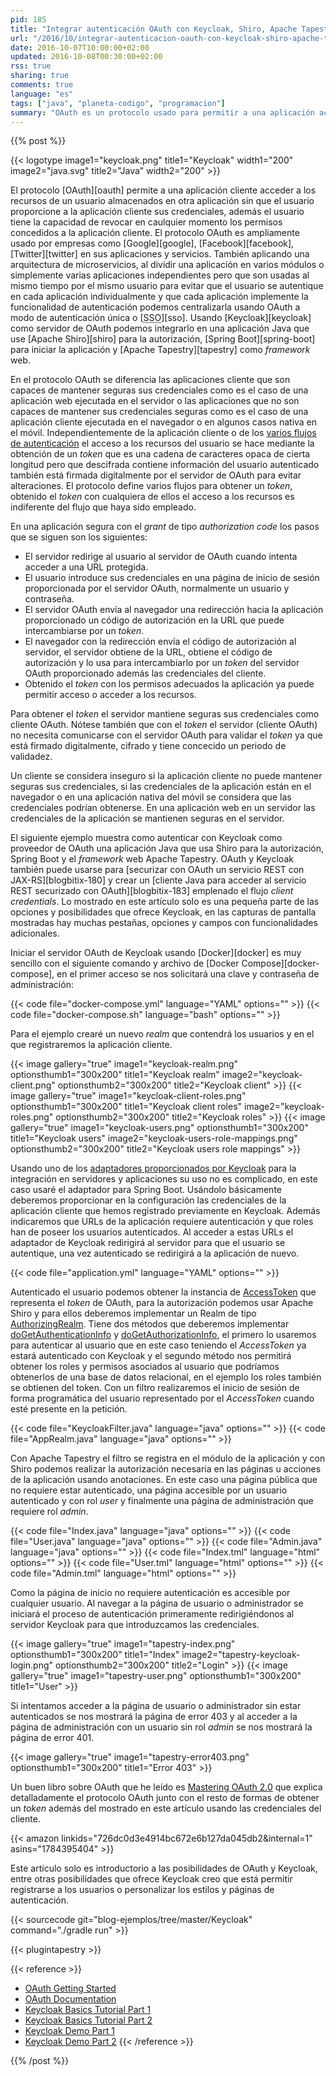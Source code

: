 ```yaml
---
pid: 185
title: "Integrar autenticación OAuth con Keycloak, Shiro, Apache Tapestry y Spring Boot"
url: "/2016/10/integrar-autenticacion-oauth-con-keycloak-shiro-apache-tapestry-y-spring-boot/"
date: 2016-10-07T10:00:00+02:00
updated: 2016-10-08T00:30:00+02:00
rss: true
sharing: true
comments: true
language: "es"
tags: ["java", "planeta-codigo", "programacion"]
summary: "OAuth es un protocolo usado para permitir a una aplicación acceder a los recursos de un usuario sin que este proporcione a la aplicación cliente sus credenciales y manteniendo el control de revocar los permisos concedidos. Es ampliamente usado por los servicios de redes sociales de las empresas más conocidas, también lo podemos usar en nuestras aplicaciones. En el ejemplo usaré Keycloak y una aplicación Java con Spring Boot, Apache Shiro y Apache Tapestry."
---
```


{{% post %}}

{{< logotype image1="keycloak.png" title1="Keycloak" width1="200" image2="java.svg" title2="Java" width2="200" >}}

El protocolo [OAuth][oauth] permite a una aplicación cliente acceder a los recursos de un usuario almacenados en otra aplicación sin que el usuario proporcione a la aplicación cliente sus credenciales, además el usuario tiene la capacidad de revocar en caulquier momento los permisos concedidos a la aplicación cliente. El protocolo OAuth es ampliamente usado por empresas como [Google][google], [Facebook][facebook], [Twitter][twitter] en sus aplicaciones y servicios. También aplicando una arquitectura de microservicios, al dividir una aplicación en varios módulos o simplemente varias aplicaciones independientes pero que son usadas al mismo tiempo por el mismo usuario para evitar que el usuario se autentique en cada aplicación individualmente y que cada aplicación implemente la funcionalidad de autenticación podemos centralizarla usando OAuth a modo de autenticación única o [<abbr title="Single Sign-On">SSO</abbr>][sso]. Usando [Keycloak][keycloak] como servidor de OAuth podemos integrarlo en una aplicación Java que use [Apache Shiro][shiro] para la autorización, [Spring Boot][spring-boot] para iniciar la aplicación y [Apache Tapestry][tapestry] como _framework_ web.

En el protocolo OAuth se diferencia las aplicaciones cliente que son capaces de mantener seguras sus credenciales como es el caso de una aplicación web ejecutada en el servidor o las aplicaciones que no son capaces de mantener sus credenciales seguras como es el caso de una aplicación cliente ejecutada en el navegador o en algunos casos nativa en el móvil. Independientemente de la aplicación cliente o de los [varios flujos de autenticación](https://tools.ietf.org/html/rfc6749#page-8) el acceso a los recursos del usuario se hace mediante la obtención de un _token_ que es una cadena de caracteres opaca de cierta longitud pero que descifrada contiene información del usuario autenticado también está firmada digitalmente por el servidor de OAuth para evitar alteraciones. El protocolo define varios flujos para obtener un _token_, obtenido el _token_ con cualquiera de ellos el acceso a los recursos es indiferente del flujo que haya sido empleado.

En una aplicación segura con el _grant_ de tipo _authorization code_ los pasos que se siguen son los siguientes:

* El servidor redirige al usuario al servidor de OAuth cuando intenta acceder a una URL protegida.
* El usuario introduce sus credenciales en una página de inicio de sesión proporcionada por el servidor OAuth, normalmente un usuario y contraseña.
* El servidor OAuth envía al navegador una redirección hacia la aplicación proporcionado un código de autorización en la URL que puede intercambiarse por un _token_.
* El navegador con la redirección envía el código de autorización al servidor, el servidor obtiene de la URL, obtiene el código de autorización y lo usa para intercambiarlo por un _token_ del servidor OAuth proporcionado además las credenciales del cliente.
* Obtenido el _token_ con los permisos adecuados la aplicación ya puede permitir acceso o acceder a los recursos.

Para obtener el _token_ el servidor mantiene seguras sus credenciales como cliente OAuth. Nótese también que con el _token_ el servidor (cliente OAuth) no necesita comunicarse con el servidor OAuth para validar el _token_ ya que está firmado digitalmente, cifrado y tiene concecido un periodo de validadez.

Un cliente se considera inseguro si la aplicación cliente no puede mantener seguras sus credenciales, si las credenciales de la aplicación están en el navegador o en una aplicación nativa del móvil se considera que las credenciales podrían obtenerse. En una aplicación web en un servidor las credenciales de la aplicación se mantienen seguras en el servidor.

El siguiente ejemplo muestra como autenticar con Keycloak como proveedor de OAuth una aplicación Java que usa Shiro para la autorización, Spring Boot y el _framework_ web Apache Tapestry. OAuth y Keycloak también puede usarse para [securizar con OAuth un servicio REST con JAX-RS][blogbitix-180] y crear un [cliente Java para acceder al servicio REST securizado con OAuth][blogbitix-183] emplenado el flujo _client credentials_. Lo mostrado en este artículo solo es una pequeña parte de las opciones y posibilidades que ofrece Keycloak, en las capturas de pantalla mostradas hay muchas pestañas, opciones y campos con funcionalidades adicionales.

Iniciar el servidor OAuth de Keycloak usando [Docker][docker] es muy sencillo con el siguiente comando y archivo de [Docker Compose][docker-compose], en el primer acceso se nos solicitará una clave y contraseña de administración:

{{< code file="docker-compose.yml" language="YAML" options="" >}}
{{< code file="docker-compose.sh" language="bash" options="" >}}

Para el ejemplo crearé un nuevo _realm_ que contendrá los usuarios y en el que registraremos la aplicación cliente.

{{< image
    gallery="true"
    image1="keycloak-realm.png" optionsthumb1="300x200" title1="Keycloak realm"
    image2="keycloak-client.png" optionsthumb2="300x200" title2="Keycloak client" >}}
{{< image
    gallery="true"
    image1="keycloak-client-roles.png" optionsthumb1="300x200" title1="Keycloak client roles"
    image2="keycloak-roles.png" optionsthumb2="300x200" title2="Keycloak roles" >}}
{{< image
    gallery="true"
    image1="keycloak-users.png" optionsthumb1="300x200" title1="Keycloak users"
    image2="keycloak-users-role-mappings.png" optionsthumb2="300x200" title2="Keycloak users role mappings" >}}

Usando uno de los [adaptadores proporcionados por Keycloak](https://keycloak.gitbooks.io/securing-client-applications-guide/content/v/2.2/topics/overview/supported-platforms.html) para la integración en servidores y aplicaciones su uso no es complicado, en este caso usaré el adaptador para Spring Boot. Usándolo básicamente deberemos proporcionar en la configuración las credenciales de la aplicación cliente que hemos registrado previamente en Keycloak. Además indicaremos que URLs de la aplicación requiere autenticación y que roles han de poseer los usuarios autenticados. Al acceder a estas URLs el adaptador de Keycloak redirigirá al servidor para que el usuario se autentique, una vez autenticado se redirigirá a la aplicación de nuevo.

{{< code file="application.yml" language="YAML" options="" >}}

Autenticado el usuario podemos obtener la instancia de [AccessToken](https://www.keycloak.org/docs/javadocs/org/keycloak/representations/AccessToken.html) que representa el _token_ de OAuth, para la autorización podemos usar Apache Shiro y para ellos deberemos implementar un Realm de tipo [AuthorizingRealm](https://shiro.apache.org/static/1.3.2/apidocs/org/apache/shiro/realm/AuthorizingRealm.html). Tiene dos métodos que deberemos implementar [doGetAuthenticationInfo](https://shiro.apache.org/static/1.3.2/apidocs/org/apache/shiro/realm/AuthenticatingRealm.html#doGetAuthenticationInfo-org.apache.shiro.authc.AuthenticationToken-) y [doGetAuthorizationInfo](https://shiro.apache.org/static/1.3.2/apidocs/org/apache/shiro/realm/AuthorizingRealm.html#doGetAuthorizationInfo-org.apache.shiro.subject.PrincipalCollection-), el primero lo usaremos para autenticar al usuario que en este caso teniendo el _AccessToken_ ya estará autenticado con Keycloak y el segundo método nos permitirá obtener los roles y permisos asociados al usuario que podríamos obtenerlos de una base de datos relacional, en el ejemplo los roles también se obtienen del token. Con un filtro realizaremos el inicio de sesión de forma programática del usuario representado por el _AccessToken_ cuando esté presente en la petición.

{{< code file="KeycloakFilter.java" language="java" options="" >}}
{{< code file="AppRealm.java" language="java" options="" >}}

Con Apache Tapestry el filtro se registra en el módulo de la aplicación y con Shiro podemos realizar la autorización necesaria en las páginas u acciones de la aplicación usando anotaciones. En este caso una página pública que no requiere estar autenticado, una página accesible por un usuario autenticado y con rol _user_ y finalmente una página de administración que requiere rol _admin_.

{{< code file="Index.java" language="java" options="" >}}
{{< code file="User.java" language="java" options="" >}}
{{< code file="Admin.java" language="java" options="" >}}
{{< code file="Index.tml" language="html" options="" >}}
{{< code file="User.tml" language="html" options="" >}}
{{< code file="Admin.tml" language="html" options="" >}}

Como la página de inicio no requiere autenticación es accesible por cualquier usuario. Al navegar a la página de usuario o administrador se iniciará el proceso de autenticación primeramente redirigiéndonos al servidor Keycloak para que introduzcamos las credenciales.

{{< image
    gallery="true"
    image1="tapestry-index.png" optionsthumb1="300x200" title1="Index"
    image2="tapestry-keycloak-login.png" optionsthumb2="300x200" title2="Login" >}}
{{< image
    gallery="true"
    image1="tapestry-user.png" optionsthumb1="300x200" title1="User" >}}

Si intentamos acceder a la página de usuario o administrador sin estar autenticados se nos mostrará la página de error 403 y al acceder a la página de administración con un usuario sin rol _admin_ se nos mostrará la página de error 401.

{{< image
    gallery="true"
    image1="tapestry-error403.png" optionsthumb1="300x200" title1="Error 403" >}}

Un buen libro sobre OAuth que he leído es [Mastering OAuth 2.0](https://amzn.to/2cUkF9d) que explica detalladamente el protocolo OAuth junto con el resto de formas de obtener un _token_ además del mostrado en este artículo usando las credenciales del cliente.

{{< amazon
    linkids="726dc0d3e4914bc672e6b127da045db2&internal=1"
    asins="1784395404" >}}

Este artículo solo es introductorio a las posibilidades de OAuth y Keycloak, entre otras posibilidades que ofrece Keycloak creo que está permitir registrarse a los usuarios o personalizar los estilos y páginas de autenticación.

{{< sourcecode git="blog-ejemplos/tree/master/Keycloak" command="./gradle run" >}}

{{< plugintapestry >}}

{{< reference >}}
* [OAuth Getting Started](https://oauth.net/getting-started/)
* [OAuth Documentation](https://oauth.net/2/)
* [Keycloak Basics Tutorial Part 1](https://www.youtube.com/watch?v=z-sUzl9eG6M)
* [Keycloak Basics Tutorial Part 2](https://www.youtube.com/watch?v=CXDrGJoCVhc)
* [Keycloak Demo Part 1](https://www.youtube.com/watch?v=B-qIkB9lsLs)
* [Keycloak Demo Part 2](https://www.youtube.com/watch?v=QgWgUg5F_JQ)
{{< /reference >}}

{{% /post %}}
